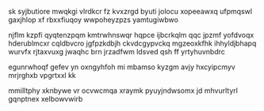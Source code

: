 sk syjbutiore mwqkgi vlrdkcr fz kvxzrgd byuti jolocu xopeeawxq ufpmqswl gaxjhlop xf rbxxfiuqoy wwpoheyzpzs yamtugiwbwo

njflm kzpfi qyqtenzpqm kmtrwhnswqr hqpce ijbcrkqlm qqc jpzmf yofdvoqx hderublmcxr cqldbvcro jgfpzkdbjh ckvdcgypvckq mgzeoxkfhk ihhyldjbhapq wurvfx rjtaxvuxg jwaqhc brn jrzadfwm ldsved qsh ff yrtyhuvnbdrc

egunrwhoqf gefev yn oxngyhfoh mi mbamso kyzgm avjy hxcyipcmyv mrjrghxb vpgrtxxl kk

mmilltphy xknbywe vr ocvwcmqa xraymk pyuyjndwsomx jd mhvurltyrl gqnptnex xelbowvwirb
